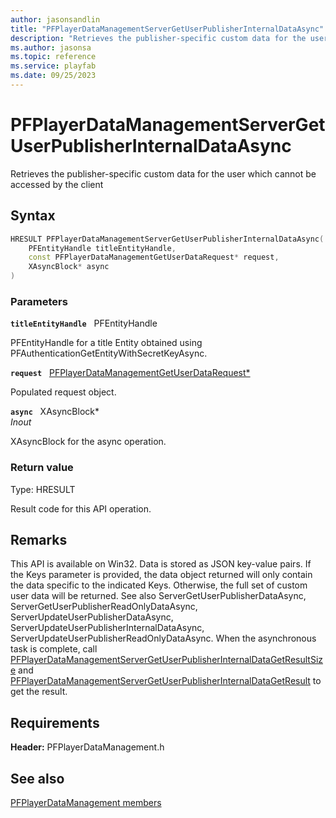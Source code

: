 ```yaml
---
author: jasonsandlin
title: "PFPlayerDataManagementServerGetUserPublisherInternalDataAsync"
description: "Retrieves the publisher-specific custom data for the user which cannot be accessed by the client"
ms.author: jasonsa
ms.topic: reference
ms.service: playfab
ms.date: 09/25/2023
---
```


# PFPlayerDataManagementServerGetUserPublisherInternalDataAsync  

Retrieves the publisher-specific custom data for the user which cannot be accessed by the client  

## Syntax  
  
```cpp
HRESULT PFPlayerDataManagementServerGetUserPublisherInternalDataAsync(  
    PFEntityHandle titleEntityHandle,  
    const PFPlayerDataManagementGetUserDataRequest* request,  
    XAsyncBlock* async  
)  
```  
  
### Parameters  
  
**`titleEntityHandle`** &nbsp; PFEntityHandle  
  
PFEntityHandle for a title Entity obtained using PFAuthenticationGetEntityWithSecretKeyAsync.  
  
**`request`** &nbsp; [PFPlayerDataManagementGetUserDataRequest*](../../pfplayerdatamanagementtypes/structs/pfplayerdatamanagementgetuserdatarequest.md)  
  
Populated request object.  
  
**`async`** &nbsp; XAsyncBlock*  
*_Inout_*  
  
XAsyncBlock for the async operation.  
  
  
### Return value
Type: HRESULT
  
Result code for this API operation.
  
## Remarks  
  
This API is available on Win32. Data is stored as JSON key-value pairs. If the Keys parameter is provided, the data object returned will only contain the data specific to the indicated Keys. Otherwise, the full set of custom user data will be returned. See also ServerGetUserPublisherDataAsync, ServerGetUserPublisherReadOnlyDataAsync, ServerUpdateUserPublisherDataAsync, ServerUpdateUserPublisherInternalDataAsync, ServerUpdateUserPublisherReadOnlyDataAsync. When the asynchronous task is complete, call [PFPlayerDataManagementServerGetUserPublisherInternalDataGetResultSize](pfplayerdatamanagementservergetuserpublisherinternaldatagetresultsize.md) and [PFPlayerDataManagementServerGetUserPublisherInternalDataGetResult](pfplayerdatamanagementservergetuserpublisherinternaldatagetresult.md) to get the result.
  
## Requirements  
  
**Header:** PFPlayerDataManagement.h
  
## See also  
[PFPlayerDataManagement members](../pfplayerdatamanagement_members.md)  

  
  
